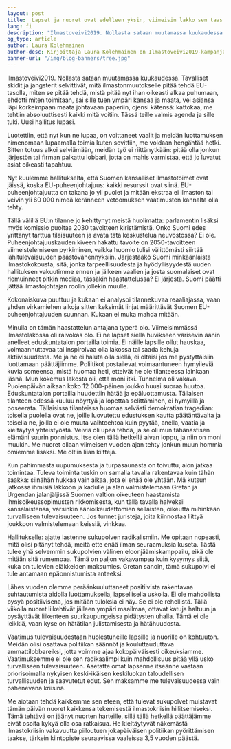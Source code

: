 ```yaml
---
layout: post
title:  Lapset ja nuoret ovat edelleen yksin, viimeisin lakko sen taas osoitti.
lang: fi
description: "Ilmastoveivi2019. Nollasta sataan muutamassa kuukaudessa. Tavalliset skidit ja jangsterit selvittivät, mitä ilmastonmuutokselle pitää tehdä EU-tasolla, miten se pitää tehdä, mistä pitää nyt ihan oikeasti alkaa puhumaan, ehdotti miten toimitaan, sai sille tuen ympäri kansaa ja maata, vei asiansa läpi korkeimpaan maata johtavaan paperiin, ojensi kätensä: kattokaa, me tehtiin absoluuttisesti kaikki mitä voitiin."
og_type: article
author: Laura Kolehmainen
author-desc: Kirjoittaja Laura Kolehmainen on Ilmastoveivi2019-kampanjan perustaja, jonka usko positiivisen kautta vaikuttamiseen on koetuksella. <a href=https://yhteishyva.fi/artikkeli/opiskelija-luki-ilmastoraportin-ja-tarttui-toimeen/3U299OyfWOolnNf3k2MrQj>Yhteishyvä -lehden haastattelun</a> antamisen aikaan kesällä tunnelma oli korkealla, kun lupaukset oli juuri vastaanotettu. Nyt julkaisuajankohtana lokakuussa ne on hylätty, ja tilannekuva ei enää mahdollista kovin positiivista arviota ideoinnin ja rohkaisevan kannustuksen vaikuttavuudesta politiikkaan. Pikemminkin johtopäätös on, että poliitikkoihin toimii lähinnä ammattimainen painostus, ja että luottamuksesta on turha puhua. 
banner-url: "/img/blog-banners/tree.jpg"
---
```


Ilmastoveivi2019. Nollasta sataan muutamassa kuukaudessa. Tavalliset skidit ja jangsterit selvittivät, mitä ilmastonmuutokselle pitää tehdä EU-tasolla, miten se pitää tehdä, mistä pitää nyt ihan oikeasti alkaa puhumaan, ehdotti miten toimitaan, sai sille tuen ympäri kansaa ja maata, vei asiansa läpi korkeimpaan maata johtavaan paperiin, ojensi kätensä: kattokaa, me tehtiin absoluuttisesti kaikki mitä voitiin. Tässä teille valmis agenda ja sille tuki. Uusi hallitus lupasi.

Luotettiin, että nyt kun ne lupaa, on voittaneet vaalit ja meidän luottamuksen nimenomaan lupaamalla toimia kuten sovittiin, me voidaan hengähtää hetki. Sitten totuus alkoi selviämään, meidän työ ei riittänytkään: pitää olla jonkun järjestön tai firman palkattu lobbari, jotta on mahis varmistaa, että jo luvatut asiat oikeasti tapahtuu.

Nyt kuulemme hallitukselta, että Suomen kansalliset ilmastotoimet ovat jäissä, koska EU-puheenjohtajuus: kaikki resurssit ovat siinä. EU-puheenjohtajuutta on takana jo yli puolet ja mitään ekstraa ei ilmaston tai veivin yli 60 000 nimeä keränneen vetoomuksen vaatimusten kannalta olla tehty. 

Tällä välillä EU:n tilanne jo kehittynyt meistä huolimatta: parlamentin lisäksi myös komissio puoltaa 2030 tavoitteen kiristämistä. Onko Suomi edes yrittänyt tarttua tilaisuuteen ja avata tätä keskustelua neuvostossa? Ei ole. Puheenjohtajuuskauden kiveen hakattu tavoite on 2050-tavoitteen viimeistelemiseen pyrkiminen, vaikka huomio tulisi välittömästi siirtää lähitulevaisuuden päästövähennyksiin. Järjestääkö Suomi minkäänlaista ilmastokokousta, sitä, jonka tarpeellisuudesta ja hyödyllisyydestä uuden hallituksen vakuutimme ennen ja jälkeen vaalien ja josta suomalaiset ovat riemuinneet pitkin mediaa, tässäkin haastattelussa? Ei järjestä. Suomi päätti jättää ilmastojohtajan roolin jollekin muulle.

Kokonaiskuva puuttuu ja kukaan ei analysoi tilannekuvaa reaaliajassa, vaan yhden virkamiehen aikoja sitten keksimät linjat määrittävät Suomen EU-puheenjohtajuuden suunnan. Kukaan ei muka mahda mitään.

Minulla on tämän haastattelun antajana typerä olo. Viimeisimmässä ilmastolakossa oli raivokas olo. Ei ne lapset siellä huvikseen värisevin äänin anelleet eduskuntatalon portailla toimia. Ei näille lapsille ollut hauskaa, voimaannuttavaa tai inspiroivaa olla lakossa tai saada kehuja aktiivisuudesta. Me ja ne ei haluta olla siellä, ei oltaisi jos me pystyttäisiin luottamaan päättäjiimme. Poliitikot postailevat voimaantuneen hymyileviä kuvia someensa, mistä huomaa heti, etteivät he ole tilanteessa lainkaan läsnä.
Mun kokemus lakosta oli, että moni itki. Tunnelma oli vakava. Puolenpäivän aikaan koko 12 000-päinen joukko huusi suoraa huutoa. Eduskuntatalon portailla huudettiin hätää ja epäluottamusta. Tällaisen tilanteen edessä kuuluu nöyrtyä ja lopettaa selittäminen, ei hymyillä ja poseerata. Tällaisissa tilanteissa huomaa selvästi demokratian tragedian: toisella puolella ovat ne, joille luovutettu edustuksen kautta päätäntävalta ja toisella ne, joilla ei ole muuta vaihtoehtoa kuin pyytää, anella, vaatia ja kieltäytyä yhteistyöstä.
Veiviä oli upea tehdä, ja se oli mun tähänastisen elämäni suurin ponnistus. Itse olen tällä hetkellä aivan loppu, ja niin on moni muukin. Me nuoret ollaan viimeisen vuoden ajan tehty jonkun muun hommia omiemme lisäksi. Me oltiin liian kilttejä. 

Kun pahimmasta uupumuksesta ja turpasaunasta on toivuttu, aion jatkaa toimintaa. Tuleva toiminta tuskin on samalla tavalla rakentavaa kuin tähän saakka: siinähän hukkaa vain aikaa, jota ei enää ole yhtään. Mä kutsun jatkossa ihmisiä lakkoon ja kadulle ja alan valmistelemaan Gretan ja Urgendan jalanjäljissä Suomen valtion oikeuteen haastamista ihmisoikeussopimusten rikkomisesta, kun tällä tavalla halveksii kansalaistensa, varsinkin äänioikeudettomien sellaisten, oikeutta mihinkään turvalliseen tulevaisuuteen.
Jos tunnet juristeja, joita kiinnostaa liittyä joukkoon valmistelemaan keissiä, vinkkaa.

Hallitukselle: ajatte lastenne sukupolven radikalismiin. Me opitaan nopeasti, mitä olisi pitänyt tehdä, meitä ette enää ilman seuraamuksia kuseta. Tästä tulee yhä selvemmin sukupolvien välinen eloonjäämiskamppailu, eikä ole mitään sitä rumempaa. Tämä on paljon vakavampaa kuin kysymys siitä, kuka on tulevien eläkkeiden maksumies. Gretan sanoin, tämä sukupolvi ei tule antamaan epäonnistumista anteeksi. 

Lähes vuoden olemme peräänkuuluttaneet positiivista rakentavaa suhtautumista aidolla luottamuksella, lapsellisella uskolla. Ei ole mahdollista pysyä positiivisena, jos mitään tuloksia ei näy. Se ei ole rehellistä. Tällä viikolla nuoret liikehtivät jälleen ympäri maailmaa, ottavat katuja haltuun ja pysäyttävät liikenteen suurkaupungeissa pidätysten uhalla. Tämä ei ole leikkiä, vaan kyse on hätätilan julistamisesta ja hätähuudosta.

Vaatimus tulevaisuudestaan huolestuneille lapsille ja nuorille on kohtuuton. Meidän olisi osattava politiikan säännöt ja kouluttauduttava ammattilobbareiksi, jotta voimme ajaa kokopäiväisesti oikeuksiamme. Vaatimuksemme ei ole sen radikaalimpi kuin mahdollisuus pitää yllä usko turvalliseen tulevaisuuteen. Asetatte omat lapsenne itseänne vastaan priorisoimalla nykyisen keski-ikäisen keskiluokan taloudellisen turvallisuuden ja saavutetut edut. Sen maksamme me tulevaisuudessa vain pahenevana kriisinä. 

Me aiotaan tehdä kaikkemme sen eteen, että tulevat sukupolvet muistavat tämän päivän nuoret kaikkensa tekemisestä ilmastokriisin hillitsemiseksi. Tämä tehtävä on jäänyt nuorten harteille, sillä tällä hetkellä päättäjämme eivät osoita kykyä olla osa ratkaisua. He kieltäytyvät näkemästä ilmastokriisin vakavuutta piiloutuen jokapäiväisen politiikan pyörittämisen taakse, tärkein kiintopiste seuraavissa vaaleissa 3,5 vuoden päästä. 
